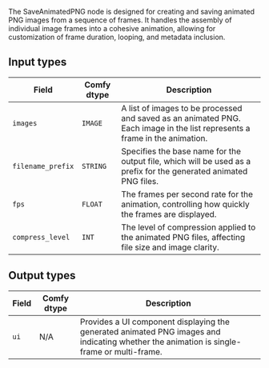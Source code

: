 
The SaveAnimatedPNG node is designed for creating and saving animated PNG images from a sequence of frames. It handles the assembly of individual image frames into a cohesive animation, allowing for customization of frame duration, looping, and metadata inclusion.

## Input types

| Field             | Comfy dtype | Description                                                                         |
|-------------------|-------------|-------------------------------------------------------------------------------------|
| `images`          | `IMAGE`     | A list of images to be processed and saved as an animated PNG. Each image in the list represents a frame in the animation. |
| `filename_prefix` | `STRING`    | Specifies the base name for the output file, which will be used as a prefix for the generated animated PNG files. |
| `fps`             | `FLOAT`     | The frames per second rate for the animation, controlling how quickly the frames are displayed. |
| `compress_level`  | `INT`       | The level of compression applied to the animated PNG files, affecting file size and image clarity. |

## Output types

| Field | Comfy dtype | Description                                                                       |
|-------|-------------|-----------------------------------------------------------------------------------|
| `ui`  | N/A         | Provides a UI component displaying the generated animated PNG images and indicating whether the animation is single-frame or multi-frame. |
